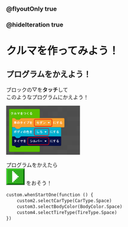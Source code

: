 ### @flyoutOnly true
### @hideIteration true

# クルマを作ってみよう！

## プログラムをかえよう！

ブロックの▽を**タッチ**して  
このようなプログラムにかえよう！  
  
<img src="https://github.com/techkids-camp/CarDealerMakeCode/blob/master/image/car1.png?raw=true" width="200">
  
プログラムをかえたら  
<img src="https://github.com/techkids-camp/CarDealerMakeCode/blob/master/image/playbutton.png?raw=true" width="50">
をおそう！

```ghost
custom.whenStartOne(function () {
    custom2.selectCarType(CarType.Space)
    custom3.selectBodyColor(BodyColor.Space)
    custom4.selectTireType(TireType.Space)
})
```

```template

```
